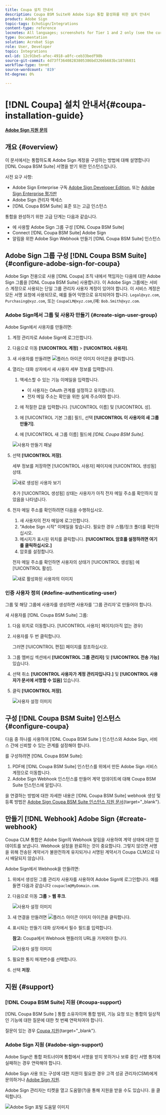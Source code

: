 ```yaml
---
title: Coupa 설치 안내서
description: Coupa BSM Suite와 Adobe Sign 통합 활성화를 위한 설치 안내서
product: Adobe Sign
topic-tags: EchoSign/Integrations
content-type: reference
locnotes: All languages; screenshots for Tier 1 and 2 only (see the currently published localized page for guidance)
type: Documentation
solution: Acrobat Sign
role: User, Developer
topic: Integrations
exl-id: 12c91be5-afec-4918-a8fc-ceb33bedf98b
source-git-commit: 4d73ff36408283805386bd3266b683bc187d6031
workflow-type: tm+mt
source-wordcount: '819'
ht-degree: 0%

---
```


# [!DNL Coupa] 설치 안내서{#coupa-installation-guide}

[**Adobe Sign 지원 문의**](https://adobe.com/go/adobesign-support-center)

## 개요 {#overview}

이 문서에서는 통합하도록 Adobe Sign 계정을 구성하는 방법에 대해 설명합니다 [!DNL Coupa BSM Suite] 서명을 받기 위한 인스턴스입니다.

사전 요구 사항:

* Adobe Sign Enterprise 구독 [Adobe Sign Developer Edition](https://www.adobe.com/sign/developer-form.html), 또는 [Adobe Sign Enterprise 평가판](https://www.adobe.com/sign/business.html)
* Adobe Sign 관리자 액세스
* [!DNL Coupa BSM Suite] 표준 또는 고급 인스턴스

통합을 완성하기 위한 고급 단계는 다음과 같습니다.

* 에 사용할 Adobe Sign 그룹 구성 [!DNL Coupa BSM Suite]
* Connect [!DNL Coupa BSM Suite] Adobe Sign
* 알림을 위한 Adobe Sign Webhook 만들기 [!DNL Coupa BSM Suite] 인스턴스

## Adobe Sign 그룹 구성 [!DNL Coupa BSM Suite] {#configure-adobe-sign-for-coupa}

Adobe Sign 전용으로 사용 [!DNL Coupa] 조직 내에서 책임자는 다음에 대한 Adobe Sign 그룹을 [!DNL Coupa BSM Suite] 사용합니다. 이 Adobe Sign 그룹에는 서비스 계정으로 사용되는 단일 그룹 관리자 사용자 계정이 있어야 합니다. 이 서비스 계정은 모든 서명 요청에 사용되므로, 예를 들어 익명으로 유지되어야 합니다. `Legal@xyz.com`, `Purchasing@xyz.com`, 또는 `CoupaCLM@xyz.com`,(예: `Bob.Smith@xyz.com`.

### Adobe Sign에서 그룹 및 사용자 만들기 {#create-sign-user-group}

Adobe Sign에서 사용자를 만들려면:

1. 계정 관리자로 Adobe Sign에 로그인합니다.
1. 다음으로 이동 **[!UICONTROL 계정]** > **[!UICONTROL 사용자]**.
1. 새 사용자를 만들려면 ![플러스 아이콘 이미지](images/icon_plus.png) 아이콘을 클릭합니다.
1. 열리는 대화 상자에서 새 사용자 세부 정보를 입력합니다.

   1. 액세스할 수 있는 기능 이메일을 입력합니다.

      * 이 사용자는 OAuth 관계를 설정하고 유지합니다.
      * 전자 메일 주소는 확인을 위한 실제 주소여야 합니다.
   1. 에 적절한 값을 입력합니다. [!UICONTROL 이름] 및 [!UICONTROL 성].
   1. 에 [!UICONTROL 기본 그룹] 필드, 선택 **[!UICONTROL 이 사용자의 새 그룹 만들기]**.
   1. 에 [!UICONTROL 새 그룹 이름] 필드에 *[!DNL Coupa BSM Suite]*.

   ![사용자 만들기 패널](images/create-user.png)

1. 선택 **[!UICONTROL 저장]**.

   세부 정보를 저장하면 [!UICONTROL 사용자] 페이지에 [!UICONTROL 생성됨] 상태.

   ![새로 생성된 사용자 보기](images/post-user-creation.png)

   추가 [!UICONTROL 생성됨] 상태는 사용자가 아직 전자 메일 주소를 확인하지 않았음을 나타냅니다.

1. 전자 메일 주소를 확인하려면 다음을 수행하십시오.
   1. 새 사용자의 전자 메일에 로그인합니다.
   2. &quot;Adobe Sign 시작&quot; 이메일을 찾습니다. 필요한 경우 스팸/정크 폴더를 확인하십시오.
   3. 메시지가 표시된 위치를 클릭합니다. **[!UICONTROL 암호를 설정하려면 여기를 클릭하십시오.]**
   4. 암호를 설정합니다.

   전자 메일 주소를 확인하면 사용자의 상태가 [!UICONTROL 생성됨] 에 [!UICONTROL 활성].

   ![새로 활성화된 사용자의 이미지](images/active-user.png)

### 인증 사용자 정의 {#define-authenticating-user}

그룹 및 해당 그룹에 사용자를 생성하면 사용자를 &#39;그룹 관리자&#39;로 만들어야 합니다.

새 사용자를 [!DNL Coupa BSM Suite] 그룹:

1. 다음 위치로 이동합니다. [!UICONTROL 사용자] 페이지(아직 없는 경우)
2. 사용자를 두 번 클릭합니다.

   그러면 [!UICONTROL 편집] 페이지를 참조하십시오.

3. 그룹 멤버십 섹션에서 **[!UICONTROL 그룹 관리자]** 및 **[!UICONTROL 전송 가능]** 있습니다.
4. 선택 취소 **[!UICONTROL 사용자가 계정 관리자입니다.]** 및 **[!UICONTROL 사용자가 문서에 서명할 수 있음]** 있습니다.
5. 클릭 **[!UICONTROL 저장]**.

   ![사용자 설정 이미지](images/user-settings.png)

## 구성 [!DNL Coupa BSM Suite] 인스턴스 {#configure-coupa}

다음 중 하나를 사용하여 [!DNL Coupa BSM Suite ] 인스턴스와 Adobe Sign, 서비스 간에 신뢰할 수 있는 관계를 설정해야 합니다.

를 구성하려면 [!DNL Coupa BSM Suite]:

1. PDF에 [!DNL Coupa BSM Suite] 인스턴스를 위에서 만든 Adobe Sign 서비스 계정으로 이동합니다.
1. Adobe Sign Webhook 인스턴스를 만들어 계약 업데이트에 대해 Coupa BSM Suite 인스턴스에 알립니다.

을 연결하는 방법에 대한 자세한 내용은 [!DNL Coupa BSM Suite] webhook 생성 및 등록 방법은 [Adobe Sign Coupa BSM Suite 인스턴스 지원 문서](https://success.coupa.com/Support/Docs/Power_Apps/CLM_Standard/Signing_and_Approvals/Enable_E-Signatures_Through_Adobe_Sign_and_DocuSign){target="_blank"}.

## 만들기 [!DNL Webhook] Adobe Sign {#create-webhook}

Coupa CLM 통합은 Adobe Sign의 Webhook 알림을 사용하여 계약 상태에 대한 업데이트를 보냅니다. Webhook 설정을 완료하는 것이 중요합니다. 그렇지 않으면 서명을 위해 전송된 계약서가 불완전하게 유지되거나 서명된 계약서가 Coupa CLM으로 다시 배달되지 않습니다.

Adobe Sign에서 Webhook을 만들려면:

1. 위에서 생성된 그룹 관리자 사용자를 사용하여 Adobe Sign에 로그인합니다. 예를 들면 다음과 같습니다 `coupaclm@MyDomain.com`.

1. 다음으로 이동 **그룹** > **웹 후크**.

   ![사용자 설정 이미지](images/webhook-login.png)

1. 새 연결을 만들려면 ![플러스 아이콘 이미지](images/icon_plus.png) 아이콘을 클릭합니다.

1. 표시되는 만들기 대화 상자에서 필수 필드를 입력합니다.

   **참고:** Coupa에서 Webhook 핸들러의 URL을 가져와야 합니다.

   ![사용자 설정 이미지](images/webhook-create.png)

1. 필요한 통지 매개변수를 선택합니다.

1. 선택 **저장**.

## 지원 {#support}

### [!DNL Coupa BSM Suite] 지원 {#coupa-support}

[!DNL Coupa BSM Suite ] 통합 소유자이며 통합 범위, 기능 요청 또는 통합의 일상적인 기능에 대한 질문에 대한 첫 번째 연락처여야 합니다.

질문이 있는 경우 [Coupa 지원](https://success.coupa.com/Support/Welcome_to_Coupa_Support){target="_blank"}.

### Adobe Sign 지원 {#adobe-sign-support}

Adobe Sign은 통합 파트너이며 통합에서 서명을 받지 못하거나 보류 중인 서명 통지에 실패하는 경우 연락해야 합니다.

Adobe Sign 사용 또는 구성에 대한 지원이 필요한 경우 고객 성공 관리자(CSM)에게 문의하거나 [Adobe Sign 지원](https://adobe.com/go/adobesign-support-center).

Adobe Sign 관리자는 티켓을 열고 도움말(?)을 통해 지원을 받을 수도 있습니다. 을 클릭합니다.

![Adobe Sign 포털 도움말 이미지](images/sign-portal-help.png)
